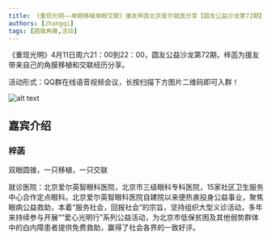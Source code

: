 ```yaml
---
title: 《重现光明——单眼移植单眼交联》援友梓菡北京爱尔就医分享【圆友公益沙龙第72期】
authors: [zhangqi]
tags: [圆锥角膜,活动]
---
```


《重现光明》4月11日周六21：00到22：00，圆友公益沙龙第72期，梓菡为援友带来自己的角膜移植和交联经历分享。

活动形式：QQ群在线语音视频会议，长按扫描下方图片二维码即可入群！

![alt text](/events/assets/2020-04-06-《重现光明——单眼移植单眼交联》圆友梓菡北京爱尔就医分享【圆友公益沙龙第72期】.png)

## 嘉宾介绍

### 梓菡

双眼圆锥，一只移植，一只交联

就诊医院：北京爱尔英智眼科医院，北京市三级眼科专科医院，15家社区卫生服务中心合作定点眼科。北京爱尔英智眼科医院自建院以来便热衷投身公益事业，聚焦眼病公益救助，本着“服务社会，回报社会”的宗旨，坚持组织大型义诊活动，多年来持续参与开展““爱心光明行”系列公益活动，为北京市低保贫困及其他弱势群体中的白内障患者提供免费救助，赢得了社会各界的一致好评。
